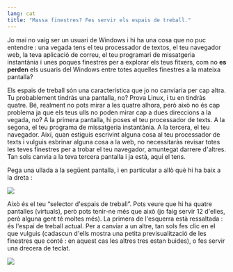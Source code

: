 ```yaml
---
lang: cat
title: "Massa finestres? Fes servir els espais de treball."
---
```


Jo mai no vaig ser un usuari de Windows i hi ha una cosa que no puc 
entendre : una vegada tens el teu processador de textos, el teu 
navegador web, la teva aplicació de correu, el teu programari de 
missatgeria instantània i unes poques finestres per a explorar els teus 
fitxers, com no <b>es perden</b> els usuaris del Windows entre totes 
aquelles finestres a la mateixa pantalla?

Els espais de treball són una característica que jo no canviaria per 
cap altra. Tu probablement tindràs una pantalla, no? Prova Linux, i tu 
en tindràs quatre. Bé, realment no pots mirar a les quatre alhora, però 
això no és cap problema ja que els teus ulls no poden mirar cap a dues 
direccions a la vegada, no? A la primera pantalla, hi poses el teu 
processador de texts. A la segona, el teu programa de missatgeria 
instantània. A la tercera, el teu navegador. Així, quan estiguis 
escrivint alguna cosa al teu processador de texts i vulguis esbrinar 
alguna cosa a la web, no necessitaràs revisar totes les teves finestres 
per a trobar el teu navegador, amuntegat darrere d'altres. Tan sols 
canvia a la teva tercera pantalla i ja està, aquí el tens.

Pega una ullada a la següent pantalla, i en particular a allò què hi 
ha baix a la dreta :

<img src="Images/workspaces.png" border="0"/>

Això és el teu “selector d'espais de treball”. Pots veure que hi ha 
quatre pantalles (virtuals), però pots tenir-ne més que això (jo faig 
servir 12 d'elles, però alguna gent té moltes més). La primera de 
l'esquerra està ressaltada : és l'espai de treball actual. Per a canviar 
a un altre, tan sols fes clic en el que vulguis (cadascun d'ells mostra 
una petita previsualització de les finestres que conté : en aquest cas 
les altres tres estan buides), o fes servir una drecera de teclat.

<img src="Images/workspaces_full.png" border="0"/>





